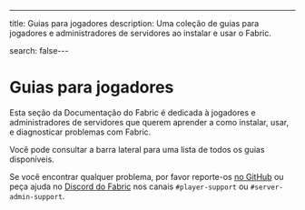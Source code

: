 ---
title: Guias para jogadores
description: Uma coleção de guias para jogadores e administradores de servidores ao instalar e usar o Fabric.

search: false---

# Guias para jogadores

Esta seção da Documentação do Fabric é dedicada à jogadores e administradores de servidores que querem aprender a como instalar, usar, e diagnosticar problemas com Fabric.

Você pode consultar a barra lateral para uma lista de todos os guias disponíveis.

Se você encontrar qualquer problema, por favor reporte-os [no GitHub](https://github.com/FabricMC/fabric-docs) ou peça ajuda no [Discord do Fabric](https://discord.gg/v6v4pMv) nos canais `#player-support` ou `#server-admin-support`.
